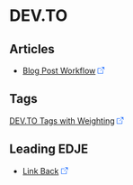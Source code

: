 # DEV.TO

## Articles

* [Blog Post Workflow](https://welearncode.com/blog-post-workflow/) ![Link](../../foreign.png)

## Tags

[DEV.TO Tags with Weighting](https://dev.to/tags) ![Link](../../foreign.png)

## Leading EDJE

* [Link Back](https://dev.to/edjeadmin/adding-the-link-back-for-paid-edje-articles-4m11-temp-slug-1471378?preview=73ee709f54578b046cf142d84eb11248937709f7fff1803fc590d79629ee4b6050325979d1f009f08be3c80aa167c5bdea9793038d7c627c13203d5f) ![Link](../../foreign.png)
